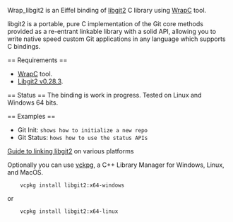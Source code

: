 Wrap_libgit2 is an Eiffel binding of [libgit2](https://libgit2.org/) C library
using [WrapC](https://github.com/eiffel-wrap-c/WrapC) tool.

libgit2 is a portable, pure C implementation of the Git core methods provided as a re-entrant linkable library with a solid API, 
allowing you to write native speed custom Git applications in any language which supports C bindings.

== Requirements ==

*  [WrapC](https://github.com/eiffel-wrap-c/WrapC) tool.
*  [Libgit2 v0.28.3](https://github.com/libgit2/libgit2/releases).

== Status ==
The binding is work in progress.
Tested on Linux and Windows 64 bits.

== Examples ==

* Git Init: 		`shows how to initialize a new repo`
* Git Status:		`hows how to use the status APIs` 

[Guide to linking libgit2](https://libgit2.org/docs/guides/build-and-link/) on various platforms

Optionally you can use [vckpg](https://github.com/Microsoft/vcpkg), a C++ Library Manager for Windows, Linux, and MacOS.

```
	vcpkg install libgit2:x64-windows
```
or
```
	vcpkg install libgit2:x64-linux
```








